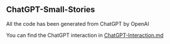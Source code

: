 ## ChatGPT-Small-Stories

All the code has been generated from ChatGPT by OpenAI

You can find the ChatGPT interaction in [ChatGPT-Interaction.md](ChatGPT-Interaction.md)

